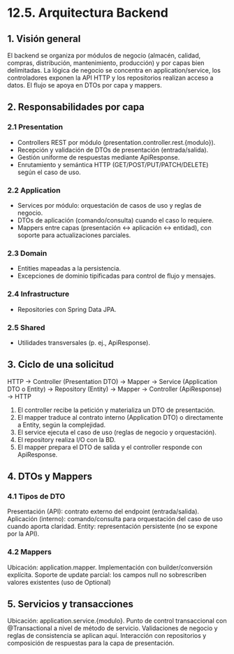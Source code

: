 # 12.5. Arquitectura Backend

## 1. Visión general
El backend se organiza por módulos de negocio (almacén, calidad, compras, distribución, mantenimiento, producción) y por capas bien delimitadas. La lógica de negocio se concentra en application/service, los controladores exponen la API HTTP y los repositorios realizan acceso a datos. El flujo se apoya en DTOs por capa y mappers.

## 2. Responsabilidades por capa

### 2.1 Presentation
- Controllers REST por módulo (presentation.controller.rest.{modulo}).
- Recepción y validación de DTOs de presentación (entrada/salida).
- Gestión uniforme de respuestas mediante ApiResponse<T>.
- Enrutamiento y semántica HTTP (GET/POST/PUT/PATCH/DELETE) según el caso de uso.

### 2.2 Application
- Services por módulo: orquestación de casos de uso y reglas de negocio.
- DTOs de aplicación (comando/consulta) cuando el caso lo requiere.
- Mappers entre capas (presentación ↔ aplicación ↔ entidad), con soporte para actualizaciones parciales.

### 2.3 Domain
- Entities mapeadas a la persistencia.
- Excepciones de dominio tipificadas para control de flujo y mensajes.

### 2.4 Infrastructure
- Repositories con Spring Data JPA.

### 2.5 Shared
- Utilidades transversales (p. ej., ApiResponse).

## 3. Ciclo de una solicitud
HTTP → Controller (Presentation DTO) 
     → Mapper 
     → Service (Application DTO o Entity)
     → Repository (Entity)
     → Mapper 
     → Controller (ApiResponse<Presentation DTO>) → HTTP

1. El controller recibe la petición y materializa un DTO de presentación.
2. El mapper traduce al contrato interno (Application DTO) o directamente a Entity, según la complejidad.
3. El service ejecuta el caso de uso (reglas de negocio y orquestación).
4. El repository realiza I/O con la BD.
5. El mapper prepara el DTO de salida y el controller responde con ApiResponse.


## 4. DTOs y Mappers

### 4.1 Tipos de DTO
Presentación (API): contrato externo del endpoint (entrada/salida).
Aplicación (interno): comando/consulta para orquestación del caso de uso cuando aporta claridad.
Entity: representación persistente (no se expone por la API).

### 4.2 Mappers
Ubicación: application.mapper.
Implementación con builder/conversión explícita.
Soporte de update parcial: los campos null no sobrescriben valores existentes (uso de Optional)

## 5. Servicios y transacciones
Ubicación: application.service.{modulo}.
Punto de control transaccional con @Transactional a nivel de método de servicio.
Validaciones de negocio y reglas de consistencia se aplican aquí.
Interacción con repositorios y composición de respuestas para la capa de presentación.
